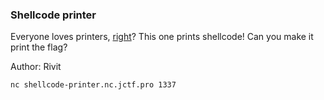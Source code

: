 ### Shellcode printer

Everyone loves printers, [right](https://shorturl.at/z2Q6B)? This one prints shellcode! Can you make it print the flag?

Author: Rivit

```
nc shellcode-printer.nc.jctf.pro 1337
```